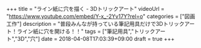 +++
title =  "ライン紙に穴を描く - 3Dトリックアート"
videoUrl = "https://www.youtube.com/embed/Y-x_-2Yv17Y?rel=o"
categories = ["図画工作"]
description = "普段みんなが持っている筆記用具だけで3Dトリックアート！ライン紙に穴を開ける！！"
tags = ["筆記用具","トリックアート","3D","穴"]
date = 2018-04-08T17:03:39+09:00
draft = true
+++

